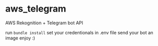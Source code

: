 # aws_telegram
AWS Rekognition + Telegram bot API

run `bundle install`
set your credentionals in .env file
send your bot an image
enjoy :)
